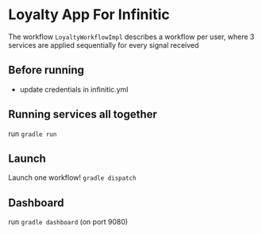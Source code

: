 # Loyalty App For Infinitic

The workflow `LoyaltyWorkflowImpl` describes a workflow per user, where 3 services are applied sequentially for every signal received 

## Before running
- update credentials in infinitic.yml

## Running services all together
run `gradle run`

## Launch
Launch one workflow! `gradle dispatch`

## Dashboard
run `gradle dashboard` (on port 9080)
